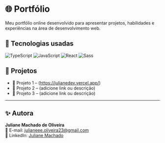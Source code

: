 # 🌐 Portfólio

Meu portfólio online desenvolvido para apresentar projetos, habilidades e experiências na área de desenvolvimento web.
## 🚀 Tecnologias usadas
![TypeScript](https://img.shields.io/badge/TypeScript-3178C6?style=for-the-badge&logo=typescript&logoColor=white)
![JavaScript](https://img.shields.io/badge/JavaScript-F7DF1E?style=for-the-badge&logo=javascript&logoColor=black)
![React](https://img.shields.io/badge/React-61DAFB?style=for-the-badge&logo=react&logoColor=black)
![Sass](https://img.shields.io/badge/Sass-CC6699?style=for-the-badge&logo=sass&logoColor=white)


## 💼 Projetos
- 🔗 Projeto 1 – (https://julianedev.vercel.app/)
- 🔗 Projeto 2 – (adicione link ou descrição)
- 🔗 Projeto 3 – (adicione link ou descrição)

---

## ✨ Autora
**Juliane Machado de Oliveira**  
📧 E-mail: julianeee.oliveira23@gmail.com  
🔗 LinkedIn: [Juliane Machado](https://www.linkedin.com/in/juliane-machado-64a113236)
